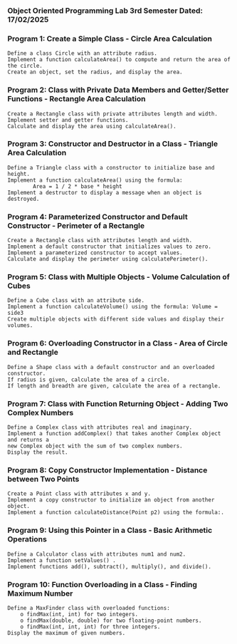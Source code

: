 ### Object Oriented Programming Lab 3rd Semester Dated: 17/02/2025

### Program 1: Create a Simple Class - Circle Area Calculation
    Define a class Circle with an attribute radius.
    Implement a function calculateArea() to compute and return the area of the circle.
    Create an object, set the radius, and display the area.

### Program 2: Class with Private Data Members and Getter/Setter Functions - Rectangle Area Calculation
    Create a Rectangle class with private attributes length and width.
    Implement setter and getter functions.
    Calculate and display the area using calculateArea().

### Program 3: Constructor and Destructor in a Class - Triangle Area Calculation
    Define a Triangle class with a constructor to initialize base and height.
    Implement a function calculateArea() using the formula: 
    		Area = 1 / 2 * base * height
    Implement a destructor to display a message when an object is destroyed.

### Program 4: Parameterized Constructor and Default Constructor - Perimeter of a Rectangle
    Create a Rectangle class with attributes length and width.
    Implement a default constructor that initializes values to zero.
    Implement a parameterized constructor to accept values.
    Calculate and display the perimeter using calculatePerimeter().

### Program 5: Class with Multiple Objects - Volume Calculation of Cubes
    Define a Cube class with an attribute side.
    Implement a function calculateVolume() using the formula: Volume = side3
    Create multiple objects with different side values and display their volumes.

### Program 6: Overloading Constructor in a Class - Area of Circle and Rectangle
    Define a Shape class with a default constructor and an overloaded constructor.
    If radius is given, calculate the area of a circle.
    If length and breadth are given, calculate the area of a rectangle.

### Program 7: Class with Function Returning Object - Adding Two Complex Numbers
    Define a Complex class with attributes real and imaginary.
    Implement a function addComplex() that takes another Complex object and returns a
    new Complex object with the sum of two complex numbers.
    Display the result.

### Program 8: Copy Constructor Implementation - Distance between Two Points
    Create a Point class with attributes x and y.
    Implement a copy constructor to initialize an object from another object.
    Implement a function calculateDistance(Point p2) using the formula:.

### Program 9: Using this Pointer in a Class - Basic Arithmetic Operations
    Define a Calculator class with attributes num1 and num2.
    Implement a function setValues() .
    Implement functions add(), subtract(), multiply(), and divide().

### Program 10: Function Overloading in a Class - Finding Maximum Number
    Define a MaxFinder class with overloaded functions:
        o findMax(int, int) for two integers.
        o findMax(double, double) for two floating-point numbers.
        o findMax(int, int, int) for three integers.
    Display the maximum of given numbers.

